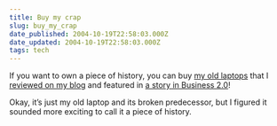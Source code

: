 ```yaml
---
title: Buy my crap
slug: buy_my_crap
date_published: 2004-10-19T22:58:03.000Z
date_updated: 2004-10-19T22:58:03.000Z
tags: tech
---
```


If you want to own a piece of history, you can buy [my old laptops](http://cgi.ebay.com/ws/eBayISAPI.dll?ViewItem&amp;category=177&amp;item=5132071010&amp;rd=1) that I [reviewed on my blog](http://www.dashes.com/anil/2003/01/21/vpr_matrix_lapt) and featured in [a story in Business 2.0](https://curtain.timeinc.net/EC/challenge.jhtml;jsessionid=SP4MTANHFMZV4QAMG4EBQBQ?zone=EC&amp;_requestid=1486758)!

Okay, it’s just my old laptop and its broken predecessor, but I figured it sounded more exciting to call it a piece of history.
